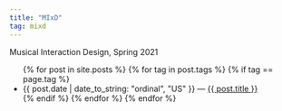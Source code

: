 ```yaml
---
title: "MIxD"
tag: mixd
---
```

Musical Interaction Design, Spring 2021
<ul>
{% for post in site.posts %}
{% for tag in post.tags %}
{% if tag == page.tag %}
    <li>
      {{ post.date | date_to_string: "ordinal", "US" }} — <a href="{{ post.url }}">{{ post.title }}</a>
    </li>
{% endif %}
{% endfor %}
{% endfor %}
</ul>